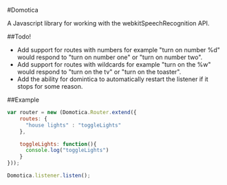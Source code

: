 #Domotica

A Javascript library for working with the webkitSpeechRecognition API.

##Todo!
* Add support for routes with numbers for example "turn on number %d" would respond to "turn on number one" or "turn on number two".
* Add support for routes with wildcards for example "turn on the %w" would respond to "turn on the tv" or "turn on the toaster".
* Add the ability for domintica to automatically restart the listener if it stops for some reason.

##Example

```javascript
var router = new (Domotica.Router.extend({
	routes: {
	  "house lights" : "toggleLights"
	},

	toggleLights: function(){
	  console.log("toggleLights")
	}
}));

Domotica.listener.listen();
```
